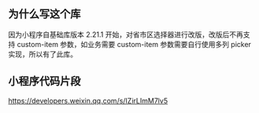 ## 为什么写这个库

因为小程序自基础库版本 2.21.1 开始，对省市区选择器进行改版，改版后不再支持 custom-item 参数，如业务需要 custom-item 参数需要自行使用多列 picker 实现，所以有了此库。

## 小程序代码片段
https://developers.weixin.qq.com/s/IZirLImM7lv5
